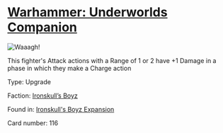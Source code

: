 # [Warhammer: Underworlds Companion](https://guidokessels.github.io/wh-underworlds)

  

![Waaagh!](https://warhammerunderworlds.com/wp-content/uploads/sites/6/2017/12/116_ENG-Waaagh.png)

This fighter's Attack actions with a Range of 1 or 2 have +1 Damage in a phase in which they make a Charge action

Type: Upgrade

Faction: [Ironskull’s Boyz](https://guidokessels.github.io/wh-underworlds/factions/ironskulls-boyz.md)

Found in: [Ironskull's Boyz Expansion](https://guidokessels.github.io/wh-underworlds/locations/ironskulls-boyz-expansion.md)

Card number: 116
